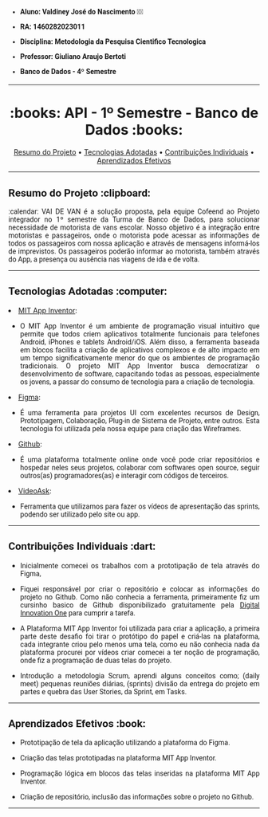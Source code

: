 <html>
<body>
  
<h4 style="font-family:roboto;">
  
- Aluno: Valdiney José do Nascimento :man_student:
- RA: 1460282023011

- Disciplina: Metodologia da Pesquisa Cientifico Tecnologica
- Professor: Giuliano Araujo Bertoti
- Banco de Dados - 4º Semestre

</h4>
  
  --- 
  
<h1 align="center"> :books: API - 1º Semestre - Banco de Dados :books: </h1>
  
<p align="center">
 <a href="#-resumo-do-projeto-clipboard"> Resumo do Projeto</a> •
 <a href="#-tecnologias-adotadas-computer">Tecnologias Adotadas</a> •
 <a href="#-contribuições-individuais-dart">Contribuições Individuais</a> •
 <a href="#-aprendizados-efetivos-book">Aprendizados Efetivos</a>
</p>
  
---
 
 <h2 style="font-family:roboto;"> Resumo do Projeto :clipboard:</h2>
 
   
<p align="justify" style="font-family:roboto;"> :calendar: VAI DE VAN é a solução proposta, pela equipe Cofeend ao Projeto integrador no 1º semestre da Turma de Banco de Dados, para solucionar necessidade de motorista de vans escolar. Nosso objetivo é a integração entre motoristas e passageiros, onde o motorista pode acessar as informações de todos os passageiros com nossa aplicação e através de mensagens informá-los de imprevistos. Os passageiros poderão informar ao motorista, também através do App, a presença ou ausência nas viagens de ida e de volta.</p>

---
 
<h2 style="font-family:roboto;"> Tecnologias Adotadas :computer:</h2>
   


<li><a href="https://appinventor.mit.edu/">MIT App Inventor</a>: </li>
  <ul>
  <li><p align="justify" style="font-family:roboto;"> O MIT App Inventor é um ambiente de programação visual intuitivo que permite que todos criem aplicativos  totalmente funcionais para telefones Android, iPhones e tablets Android/iOS. Além disso, a ferramenta baseada em blocos facilita a criação de aplicativos complexos e de alto impacto em um tempo significativamente menor do que os ambientes de programação tradicionais. O projeto MIT App Inventor busca democratizar o desenvolvimento de software, capacitando todas as pessoas, especialmente os jovens, a passar do consumo de tecnologia para a criação de tecnologia.</p></ul></li>

<li><a href="https://www.figma.com/">Figma</a>:</li>
  <ul>
  <li><p align="justify" style="font-family:roboto;"> É uma ferramenta para projetos UI com excelentes recursos de Design, Prototipagem, Colaboração, Plug-in de Sistema de Projeto, entre outros. Esta tecnologia foi utilizada pela nossa equipe para criação das Wireframes.
  </ul></li>

<li><a href="https://www.dio.me/.">Github</a>: 
  <ul>
  <li><p align="justify" style="font-family:roboto;"> É uma plataforma totalmente online onde você pode criar repositórios e hospedar neles seus projetos, colaborar com softwares open source, seguir outros(as) programadores(as) e interagir com códigos de terceiros.</ul></li>


<li><a href="https://www.videoask.com">VideoAsk</a>: 
  <ul>
  <li><p align="justify" style="font-family:roboto;"> Ferramenta que utilizamos para fazer os vídeos de apresentação das sprints, podendo ser utilizado pelo site ou app.
  </ul></li></p>
  
 ---
 
<h2 style="font-family:roboto;"> Contribuições Individuais :dart:</h2>
  <ul>
  <li><p align="justify" style="font-family:roboto;"> Inicialmente comecei os trabalhos com a prototipação de tela através do Figma,</ul></li></p>
  <ul>
  <li><p align="justify" style="font-family:roboto;"> Fiquei responsável por criar o repositório e colocar as informações do projeto no Github. Como não conhecia a ferramenta, primeiramente fiz um cursinho basico de Github disponibilizado gratuitamente pela <a href="https://www.dio.me/">Digital Innovation One</a> para cumprir a tarefa.</ul></li></p>
  <ul>
  <li><p align="justify" style="font-family:roboto;"> A Plataforma MIT App Inventor foi utilizada para criar a aplicação, a primeira parte deste desafio foi tirar o  protótipo do papel e criá-las na plataforma, cada integrante criou pelo menos uma tela, como eu não conhecia nada da plataforma procurei por vídeos  criar comecei a ter noção de programação, onde fiz a programação de duas telas do projeto.</ul></li></p>
  <ul>
  <li><p align="justify" style="font-family:roboto;"> Introdução a metodologia Scrum, aprendi alguns conceitos como; (daily meet) pequenas reuniões diárias, (sprints) divisão da entrega do projeto em partes e quebra das User Stories, da Sprint, em Tasks.</ul></li></p>

---

<h2 style="font-family:roboto;"> Aprendizados Efetivos :book:</h2>   

  <ul>
  <li><p align="justify" style="font-family:roboto;"> Prototipação de tela da aplicação utilizando a plataforma do Figma.</ul></li></p>
  <ul>
  <li><p align="justify" style="font-family:roboto;"> Criação das telas prototipadas na plataforma MIT App Inventor.</ul></li></p>
  <ul>
  <li><p align="justify" style="font-family:roboto;"> Programação lógica em blocos das telas inseridas na plataforma MIT App Inventor.</ul></li></p>
  <ul>
  <li><p align="justify" style="font-family:roboto;"> Criação de repositório, inclusão das informações sobre o projeto no Github.</ul></li></p>

 ---
 
<html>
<body>

